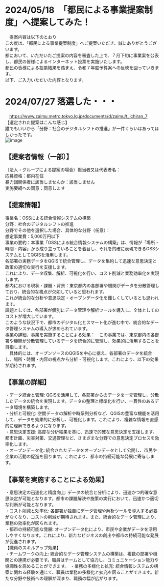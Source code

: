 # 2024/05/18　「都民による事業提案制度」へ提案してみた！  
　提案内容は以下のとおり　　  
この度は、「都民による事業提案制度」へご提案いただき、誠にありがとうございます。  
都において、いただいたご提案の内容を審査した上で、７月下旬に事業案を公表し、都民の皆様によるインターネット投票を実施いたします。  
都民の皆様による投票結果を踏まえ、令和７年度予算案への反映を図っていきます。      
以下、ご入力いただいた内容となります。    
# 2024/07/27 落選した・・・
　https://www.zaimu.metro.tokyo.lg.jp/documents/d/zaimu/t_ichiran_7  
 【選定された提案はこんな感じ】  
誰でもいいから「分野：社会のデジタルシフトの推進」が一件くらいはあってほしかったです。   
![image](https://github.com/user-attachments/assets/e2c747c5-0a9b-4b3a-b2e0-9833b6c38265)

## 【提案者情報（一部）】  
（法人・グループによる提案の場合）担当者又は代表者名：  
応募資格：都内在住  
暴力団関係者に該当しませんか：該当しません  
実施要綱への同意：同意します  

## 【提案情報】  
事業名：OSSによる統合情報システムの構築  
分野：社会のデジタルシフトの推進    
分野でその他を選択した場合、具体的な分野（任意）：    
想定事業費：5,000万円以下    
事業の要約：本事業「OSSによる統合情報システムの構築」は、情報が「場所・時間・内容」から成り立っていることを着目し、それを的確に表現できるOSSシステムとしてQGISを活用します。  
各部署の実務データをQGISで統合管理し、データを集約して迅速な意思決定と政策の適切な実行を支援します。  
これにより、データ収集、解析、可視化を行い、コスト削減と業務効率化を実現します。  
都内における現状・課題・背景：東京都内の各部署や機関がデータを分散管理しており、統合的な視点が欠如していると思われます。  
これが統合的な分析や意思決定・オープンデータ化を難しくしているとも思われます。  
課題としては、各部署が個別にデータ管理や解析ツールを導入し、全体としてのコストが増大しています。  
このような状況下で、都市のデジタル化とスマート化が進む中で、統合的なデータ管理システムの導入が求められています。  
事業の詳細、事業を実施することによる効果：　この事業では、東京都内の各部署や機関が分散管理しているデータを統合的に管理し、効果的に活用することを目指します。  
　具体的には、オープンソースのQGISを中心に据え、各部署のデータを統合し、場所・時間・内容の視点から分析・可視化します。これにより、以下の効果が期待されます。  
## 【事業の詳細】  
・データ統合と管理: QGISを活用して、各部署からのデータを一元管理し、分散したデータの統合を実現します。データの整理と標準化を行い、一貫性のあるデータ環境を構築します。  
・分析と可視化: 空間データの解析や時系列分析など、QGISの豊富な機能を活用して、データを効果的に分析し、可視化します。これにより、複雑な情報を直感的に理解できるようになります。  
・意思決定支援: 高度な分析結果を基に、迅速で的確な意思決定を支援します。都市計画、災害対策、交通管理など、さまざまな分野での意思決定プロセスを効率化します。  
・オープンデータ化: 統合されたデータをオープンデータとして公開し、市民や企業の活動の促進を図ります。これにより、都市の持続可能な発展に寄与します。  
## 【事業を実施することによる効果】  
・意思決定の迅速化と精度向上: データの統合と分析により、迅速かつ的確な意思決定が可能となります。都市の課題解決や施策の実行において、迅速かつ適切な判断が可能となります。  
・コスト削減と効率化: 各部署が独自にデータ管理や解析ツールを導入する必要がなくなり、コストの削減が期待されます。また、統合的なデータ管理により、業務の効率化が図られます。  
・都市の持続可能な発展: オープンデータ化により、市民や企業がデータを活用しやすくなります。これにより、新たなビジネスの創出や都市の持続可能な発展が促進されます。  
【職員のスキルアップ効果】  
・チームワークの向上: 統合的なデータ管理システムの構築は、複数の部署や機関との連携が必要です。職員はチームとして協力し、コミュニケーション能力や協調性を高めることができます。
・業務の多様化と拡充: 統合情報システムの構築に関わる経験を通じて、職員は業務の多様化と拡充を図ることができます。新たな分野や技術への理解が深まり、職務の幅が広がります。
